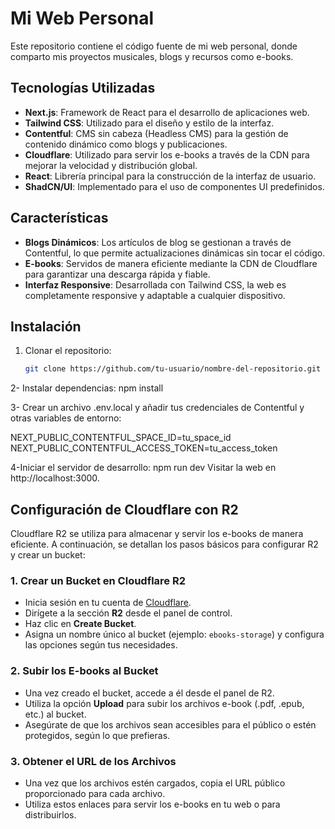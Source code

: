 # Mi Web Personal

Este repositorio contiene el código fuente de mi web personal, donde comparto mis proyectos musicales, blogs y recursos como e-books.

## Tecnologías Utilizadas

- **Next.js**: Framework de React para el desarrollo de aplicaciones web.
- **Tailwind CSS**: Utilizado para el diseño y estilo de la interfaz.
- **Contentful**: CMS sin cabeza (Headless CMS) para la gestión de contenido dinámico como blogs y publicaciones.
- **Cloudflare**: Utilizado para servir los e-books a través de la CDN para mejorar la velocidad y distribución global.
- **React**: Librería principal para la construcción de la interfaz de usuario.
- **ShadCN/UI**: Implementado para el uso de componentes UI predefinidos.
  
## Características

- **Blogs Dinámicos**: Los artículos de blog se gestionan a través de Contentful, lo que permite actualizaciones dinámicas sin tocar el código.
- **E-books**: Servidos de manera eficiente mediante la CDN de Cloudflare para garantizar una descarga rápida y fiable.
- **Interfaz Responsive**: Desarrollada con Tailwind CSS, la web es completamente responsive y adaptable a cualquier dispositivo.
  
## Instalación

1. Clonar el repositorio:
   ```bash
   git clone https://github.com/tu-usuario/nombre-del-repositorio.git

2- Instalar dependencias:
npm install

3- Crear un archivo .env.local y añadir tus credenciales de Contentful y otras variables de entorno:

NEXT_PUBLIC_CONTENTFUL_SPACE_ID=tu_space_id
NEXT_PUBLIC_CONTENTFUL_ACCESS_TOKEN=tu_access_token

4-Iniciar el servidor de desarrollo:
npm run dev
Visitar la web en http://localhost:3000.

## Configuración de Cloudflare con R2

Cloudflare R2 se utiliza para almacenar y servir los e-books de manera eficiente. A continuación, se detallan los pasos básicos para configurar R2 y crear un bucket:

### 1. Crear un Bucket en Cloudflare R2

- Inicia sesión en tu cuenta de [Cloudflare](https://www.cloudflare.com).
- Dirígete a la sección **R2** desde el panel de control.
- Haz clic en **Create Bucket**.
- Asigna un nombre único al bucket (ejemplo: `ebooks-storage`) y configura las opciones según tus necesidades.
  
### 2. Subir los E-books al Bucket

- Una vez creado el bucket, accede a él desde el panel de R2.
- Utiliza la opción **Upload** para subir los archivos e-book (.pdf, .epub, etc.) al bucket.
- Asegúrate de que los archivos sean accesibles para el público o estén protegidos, según lo que prefieras.

### 3. Obtener el URL de los Archivos

- Una vez que los archivos estén cargados, copia el URL público proporcionado para cada archivo.
- Utiliza estos enlaces para servir los e-books en tu web o para distribuirlos.

